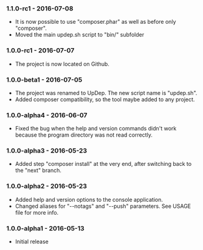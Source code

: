 ### 1.1.0-rc1 - 2016-07-08

  * It is now possible to use "composer.phar" as well as before only "composer".
  * Moved the main updep.sh script to "bin/" subfolder

### 1.0.0-rc1 - 2016-07-07

  * The project is now located on Github. 

### 1.0.0-beta1 - 2016-07-05

  * The project was renamed to UpDep. The new script name is "updep.sh". 
  * Added composer compatibility, so the tool maybe added to any project. 

### 1.0.0-alpha4 - 2016-06-07

  * Fixed the bug when the help and version commands didn't work because the program directory was not read correctly. 

### 1.0.0-alpha3 - 2016-05-23

  * Added step "composer install" at the very end, after switching back to the "next" branch. 

### 1.0.0-alpha2 - 2016-05-23

  * Added help and version options to the console application.
  * Changed aliases for "--notags" and "--push" parameters. See USAGE file for more info.

### 1.0.0-alpha1 - 2016-05-13

  * Initial release
